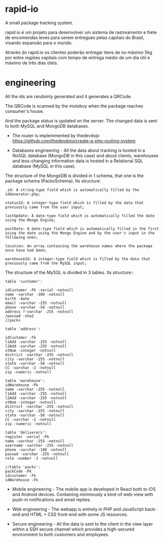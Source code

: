 # rapid-io
A small package tracking system.

rapid.io é um projeto para desenvolver um sistema de rastreamento e frete de encomendas leves para serem entregues pelas capitais do Brasil, visando expansão para o mundo. 

Através do rapid.io os clientes poderão entregar itens de no máximo 5kg por entre regiões capitais com tempo de entrega médio de um dia útil e máximo de três dias úteis. 

# engineering

All the ids are randomly generated and it generates a QRCode.

The QRCode is scanned by the motoboy when the package reaches consumer's house. 

And the package status is updated on the server.
  The changed data is sent to both MySQL and MongoDB databases.

- The router is implemmented by thedevdojo
https://github.com/thedevdojo/create-a-php-routing-system

- Databases engineering -
    All the data about tracking is hosted in a NoSQL database (MongoDB in this case) and about clients, warehouses and less-changing information data is hosted in a Relational SQL database (MySQL in this case).
    
The structure of the MongoDB is divided in 1 schema, that one is the package schema (PacksSchema).
    Its structure:
    
    _id: A string-type field which is automatically filled by the idGenerator.php;
    
    statusId: A integer-type field which is filled by the data that previously came from the user input;
    
    lastUpdate: A date-type field which is automatically filled the date using the Mongo Engine;
    
    postDate: A date-type field which is automatically filled in the first using the date using the Mongo Engine and by the user's input in the following ones;
    
    location: An array containing the warehouse names where the package once have had been;
    
    warehouseId: A integer-type field which is filled by the data that previously came from the MySQL input;

The structure of the MySQL is divided in 3 tables.
    Its structure::

    table 'customer':
    
    idCustomer -Pk -serial -notnull
    name -varchar -100 -notnull 
    birth -date
    email -varchar -255 -notnull
    phone -varchar -50 -notnull
    address ?-varchar -255 -notnull
    /passwd -sha2
    //packs
    
    table 'address':
    
    idCustomer -Fk
    l1Add -varchar -255 -notnull
    l2Add -varchar -255 -notnull
    stNum -integer -notnull
    district -varchar -255 -notnull
    city -varchar -255 -notnull
    state -varchar -50 -notnull
    CC -varchar -2 -notnull
    zip -numeric -notnull
    
    table 'warehouse':
    idWarehouse -Pk
    name -varchar -255 -notnull
    l1Add -varchar -255 -notnull
    l2Add -varchar -255 -notnull
    stNum -integer -notnull
    district -varchar -255 -notnull
    city -varchar -255 -notnull
    state -varchar -50 -notnull
    CC -varchar -2 -notnull
    zip -numeric -notnull
    
    table 'deliverers':
    register -serial -Pk
    name -varchar -255 -notnull
    username -varchar -255 -notnull
    phone -varchar -100 -notnull
    passwd -varchar -255 -notnull
    role -number -3 -notnull
    
    //table 'packs':
    packCode -Pk
    idcustomer -Fk
    idWarehouse -Fk

- Mobile engineering -
The mobile app is developed in React both to iOS and Android devices. Containing minimously a kind-of web-view with push-in notifications and email replies.

- Web engineering -
The webapp is entirely in PHP and JavaScript back-end and HTML + CSS front-end with some JS resources.

- Secure engineering -
All the data is sent to the client in the view layer within a SSH secure channel which provides a high-secured environment to both customers and employees. 
